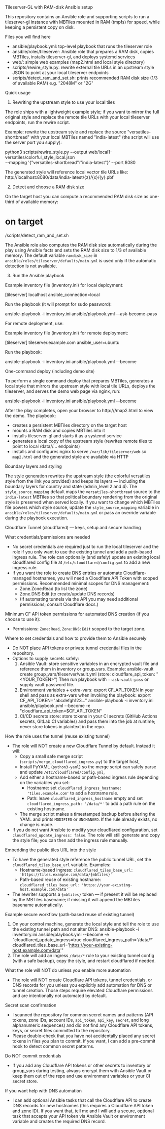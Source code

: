 Tileserver-GL with RAM-disk Ansible setup

This repository contains an Ansible role and supporting scripts to run a tileserver-gl instance
with MBTiles mounted in RAM (tmpfs) for speed, while keeping a persistent copy on disk.

Files you will find here
- ansible/playbook.yml: top-level playbook that runs the tileserver role
- ansible/roles/tileserver: Ansible role that prepares a RAM disk, copies MBTiles, installs tileserver-gl, and deploys systemd services
- web/: simple web examples (map2.html and local style directory)
- scripts/rewire_style.py: rewrite external tile URLs in an upstream style JSON to point at your local tileserver endpoints
- scripts/detect_ram_and_set.sh: prints recommended RAM disk size (1/3 of available RAM) e.g. "2048M" or "2G"

Quick usage

1) Rewriting the upstream style to use your local tiles

The role ships with a lightweight example style; if you want to mirror the full original style and
replace the remote tile URLs with your local tileserver endpoints, run the rewire script.

Example: rewrite the upstream style and replace the source "versatiles-shortbread" with your
local MBTiles named "india-latest" (the script will use the server port you supply):

python3 scripts/rewire_style.py --output web/local1-versatiles/colorful_style_local.json \
  --mapping '{"versatiles-shortbread":"india-latest"}' --port 8080

The generated style will reference local vector tile URLs like:
  http://localhost:8080/data/india-latest/{z}/{x}/{y}.pbf

2) Detect and choose a RAM disk size

On the target host you can compute a recommended RAM disk size as one-third of available memory:

# on target
/scripts/detect_ram_and_set.sh

The Ansible role also computes the RAM disk size automatically during the play using Ansible facts
and sets the RAM disk size to 1/3 of available memory. The default variable `ramdisk_size` in
`ansible/roles/tileserver/defaults/main.yml` is used only if the automatic detection is not available.

3) Run the Ansible playbook

Example inventory file (inventory.ini) for local deployment:

[tileserver]
localhost ansible_connection=local

Run the playbook (it will prompt for sudo password):

ansible-playbook -i inventory.ini ansible/playbook.yml --ask-become-pass

For remote deployment, use:

Example inventory file (inventory.ini) for remote deployment:

[tileserver]
tileserver.example.com ansible_user=ubuntu

Run the playbook:

ansible-playbook -i inventory.ini ansible/playbook.yml --become

One-command deploy (including demo site)

To perform a single command deploy that prepares MBTiles, generates a local style that mirrors the upstream style with local tile URLs, deploys the tileserver, and serves the demo web page via nginx, run:

ansible-playbook -i inventory.ini ansible/playbook.yml --become

After the play completes, open your browser to http://<target-host>/map2.html to view the demo. The playbook:
- creates a persistent MBTiles directory on the target host
- mounts a RAM disk and copies MBTiles into it
- installs tileserver-gl and starts it as a systemd service
- generates a local copy of the upstream style (rewrites remote tiles to point to local /data/<mbtiles>/... endpoints)
- installs and configures nginx to serve `/var/lib/tileserver/web` so `map2.html` and the generated style are available via HTTP

Boundary layers and styling

The style generation rewrites the upstream style (the colorful versatiles style from the link you provided) and keeps its layers — including the boundary layers for country and state (admin_level 2 and 4). The `style_source_mapping` default maps the `versatiles-shortbread` source to the `india-latest` MBTiles so that political boundary rendering from the original style is preserved when served locally. If you want to change which MBTiles file powers which style source, update the `style_source_mapping` variable in `ansible/roles/tileserver/defaults/main.yml` or pass an override variable during the playbook execution.

Cloudflare Tunnel (cloudflared) — keys, setup and secure handling

What credentials/permissions are needed
- No secret credentials are required just to run the local tileserver and the role if you only want to use the existing tunnel and add a path-based ingress rule. The role can optionally (and safely) update an existing local cloudflared config file at `/etc/cloudflared/config.yml` to add a new ingress rule.
- If you want the role to create DNS entries or automate Cloudflare-managed hostnames, you will need a Cloudflare API Token with scoped permissions. Recommended minimal scopes for DNS management:
  - Zone.Zone:Read (to list the zone)
  - Zone.DNS:Edit (to create/update DNS records)
  - (If automating tunnels via the API you may need additional permissions; consult Cloudflare docs.)

Minimum CF API token permissions for automated DNS creation (if you choose to use it):
- Permissions: `Zone:Read`, `Zone:DNS:Edit` scoped to the target zone.

Where to set credentials and how to provide them to Ansible securely
- Do NOT place API tokens or private tunnel credential files in the repository.
- Options to supply secrets safely:
  1) Ansible Vault: store sensitive variables in an encrypted vault file and reference them in inventory or group_vars. Example:
     ansible-vault create group_vars/tileserver/vault.yml
     (store: cloudflare_api_token: "<YOUR_TOKEN>")
     Then run playbook with `--ask-vault-pass` or supply vault password file.
  2) Environment variables + extra-vars: export CF_API_TOKEN in your shell and pass as extra-vars when invoking the playbook: 
     export CF_API_TOKEN="abcdefgh123..."
     ansible-playbook -i inventory.ini ansible/playbook.yml --become -e "cloudflare_api_token=$CF_API_TOKEN"
  3) CI/CD secrets store: store tokens in your CI secrets (GitHub Actions secrets, GitLab CI variables) and pass them into the job at runtime; never store tokens in plaintext in the repo.

How the role uses the tunnel (reuse existing tunnel)
- The role will NOT create a new Cloudflare Tunnel by default. Instead it will:
  - Copy a small safe merge script (`scripts/merge_cloudflared_ingress.py`) to the target host,
  - Install PyYAML (`python3-yaml`) so the merge script can safely parse and update `/etc/cloudflared/config.yml`,
  - Add either a hostname-based or path-based ingress rule depending on the variables you set:
    - Hostname: set `cloudflared_ingress_hostname: 'tiles.example.com'` to add a hostname rule.
    - Path: leave `cloudflared_ingress_hostname` empty and set `cloudflared_ingress_path: '/data/*'` to add a path rule on the existing hostname.
  - The merge script makes a timestamped backup before altering the YAML and prints `MODIFIED` or `UNCHANGED`. If the rule already exists, no change is made.
- If you do not want Ansible to modify your cloudflared configuration, set `cloudflared_update_ingress: false`. The role will still generate and copy the style file; you can then add the ingress rule manually.

Embedding the public tiles URL into the style
- To have the generated style reference the public tunnel URL, set the `cloudflared_tiles_base_url` variable. Examples:
  - Hostname-based ingress: `cloudflared_tiles_base_url: 'https://tiles.example.com/data/{mbtiles}'`
  - Path-based reuse of existing hostname: `cloudflared_tiles_base_url: 'https://your-existing-host.example.com/data'`
- The rewriter supports a `{mbtiles}` token — if present it will be replaced by the MBTiles basename; if missing it will append the MBTiles basename automatically.

Example secure workflow (path-based reuse of existing tunnel)
1. On your control machine, generate the local style and tell the role to use the existing tunnel path and not alter DNS:
   ansible-playbook -i inventory.ini ansible/playbook.yml --become -e "cloudflared_update_ingress=true cloudflared_ingress_path='/data/*' cloudflared_tiles_base_url='https://your-existing-host.example.com/data'"
2. The role will add an ingress `/data/*` rule to your existing tunnel config (with a safe backup), copy the style, and restart cloudflared if needed.

What the role will NOT do unless you enable more automation
- The role will NOT create Cloudflare API tokens, tunnel credentials, or DNS records for you unless you explicitly add automation for DNS or tunnel creation. Those steps require elevated Cloudflare permissions and are intentionally not automated by default.

Secret scan confirmation
- I scanned the repository for common secret names and patterns (API tokens, zone IDs, account IDs, `api_token`, `api_key`, `secret`, and long alphanumeric sequences) and did not find any Cloudflare API tokens, keys, or secret files committed to the repository.
- Please double-check that you have not accidentally placed any secret tokens in files you plan to commit. If you want, I can add a pre-commit hook to detect common secret patterns.

Do NOT commit credentials
- If you add any Cloudflare API tokens or other secrets to inventory or group_vars during testing, always encrypt them with Ansible Vault or keep them out of the repo and use environment variables or your CI secret store.

If you want help with DNS automation
- I can add optional Ansible tasks that call the Cloudflare API to create DNS records for new hostnames (this requires a Cloudflare API token and zone ID). If you want that, tell me and I will add a secure, optional task that accepts your API token via Ansible Vault or environment variable and creates the required DNS record.
